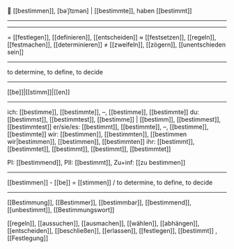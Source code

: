 🎯 [[bestimmen]], [bəˈʃtɪmən] | [[bestimmte]], haben [[bestimmt]]

---

---
= [[festlegen]], [[definieren]], [[entscheiden]]
≈ [[festsetzen]], [[regeln]], [[festmachen]], [[determinieren]]
≠ [[zweifeln]], [[zögern]], [[unentschieden sein]]

---
to determine, to define, to decide

---
[[be]]|[[stimm]]|[[en]]

---
ich: [[bestimme]], [[bestimmte]], –, [[bestimme]], [[bestimmte]]
du: [[bestimmst]], [[bestimmtest]], [[bestimme]] | [[bestimm]], [[bestimmest]], [[bestimmtest]]
er/sie/es: [[bestimmt]], [[bestimmte]], –, [[bestimme]], [[bestimmte]]
wir: [[bestimmen]], [[bestimmten]], [[bestimmen wir|bestimmen]], [[bestimmen]], [[bestimmten]]
ihr: [[bestimmt]], [[bestimmtet]], [[bestimmt]], [[bestimmt]], [[bestimmtet]]

PI: [[bestimmend]], PII: [[bestimmt]], Zu+inf: [[zu bestimmen]]

---
[[bestimmen]] - [[be]] = [[stimmen]] / to determine, to define, to decide

---
[[Bestimmung]], [[Bestimmer]], [[bestimmbar]], [[bestimmend]], [[unbestimmt]], [[Bestimmungswort]]

[[regeln]], [[aussuchen]], [[ausmachen]], [[wählen]], [[abhängen]], [[entscheiden]], [[beschließen]], [[erlassen]], [[festlegen]], [[bestimmt]]
, [[Festlegung]]